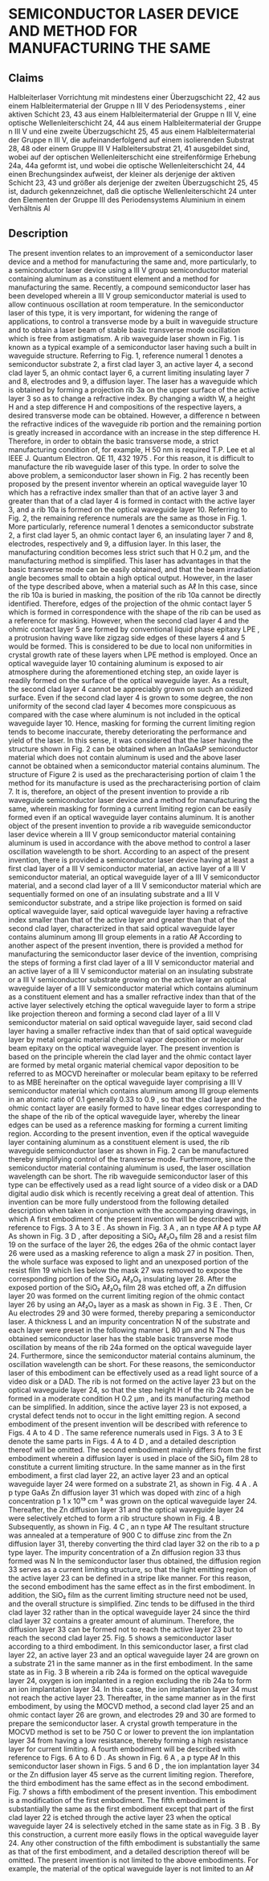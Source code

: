 # SEMICONDUCTOR LASER DEVICE AND METHOD FOR MANUFACTURING THE SAME

## Claims
Halbleiterlaser Vorrichtung mit mindestens einer Überzugschicht 22, 42 aus einem Halbleitermaterial der Gruppe n III V des Periodensystems , einer aktiven Schicht 23, 43 aus einem Halbleitermaterial der Gruppe n III V, eine optische Wellenleiterschicht 24, 44 aus einem Halbleitermaterial der Gruppe n III V und eine zweite Überzugschicht 25, 45 aus einem Halbleitermaterial der Gruppe n III V, die aufeinanderfolgend auf einem isolierenden Substrat 28, 48 oder einem Gruppe III V Halbleitersubstrat 21, 41 ausgebildet sind, wobei auf der optischen Wellenleiterschicht eine streifenförmige Erhebung 24a, 44a geformt ist, und wobei die optische Wellenleiterschicht 24, 44 einen Brechungsindex aufweist, der kleiner als derjenige der aktiven Schicht 23, 43 und größer als derjenige der zweiten Überzugschicht 25, 45 ist, dadurch gekennzeichnet, daß die optische Wellenleiterschicht 24 unter den Elementen der Gruppe III des Periodensystems Aluminium in einem Verhältnis Al

## Description
The present invention relates to an improvement of a semiconductor laser device and a method for manufacturing the same and, more particularly, to a semiconductor laser device using a III V group semiconductor material containing aluminum as a constituent element and a method for manufacturing the same. Recently, a compound semiconductor laser has been developed wherein a III V group semiconductor material is used to allow continuous oscillation at room temperature. In the semiconductor laser of this type, it is very important, for widening the range of applications, to control a transverse mode by a built in waveguide structure and to obtain a laser beam of stable basic transverse mode oscillation which is free from astigmatism. A rib waveguide laser shown in Fig. 1 is known as a typical example of a semiconductor laser having such a built in waveguide structure. Referring to Fig. 1, reference numeral 1 denotes a semiconductor substrate 2, a first clad layer 3, an active layer 4, a second clad layer 5, an ohmic contact layer 6, a current limiting insulating layer 7 and 8, electrodes and 9, a diffusion layer. The laser has a waveguide which is obtained by forming a projection rib 3a on the upper surface of the active layer 3 so as to change a refractive index. By changing a width W, a height H and a step difference H and compositions of the respective layers, a desired transverse mode can be obtained. However, a difference n between the refractive indices of the waveguide rib portion and the remaining portion is greatly increased in accordance with an increase in the step difference H. Therefore, in order to obtain the basic transverse mode, a strict manufacturing condition of, for example, H 50 nm is required T.P. Lee et al IEEE J. Quantum Electron. QE 11, 432 1975 . For this reason, it is difficult to manufacture the rib waveguide laser of this type. In order to solve the above problem, a semiconductor laser shown in Fig. 2 has recently been proposed by the present inventor wherein an optical waveguide layer 10 which has a refractive index smaller than that of an active layer 3 and greater than that of a clad layer 4 is formed in contact with the active layer 3, and a rib 10a is formed on the optical waveguide layer 10. Referring to Fig. 2, the remaining reference numerals are the same as those in Fig. 1. More particularly, reference numeral 1 denotes a semiconductor substrate 2, a first clad layer 5, an ohmic contact layer 6, an insulating layer 7 and 8, electrodes, respectively and 9, a diffusion layer. In this laser, the manufacturing condition becomes less strict such that H 0.2 µm, and the manufacturing method is simplified. This laser has advantages in that the basic transverse mode can be easily obtained, and that the beam irradiation angle becomes small to obtain a high optical output. However, in the laser of the type described above, when a material such as Aℓ In this case, since the rib 10a is buried in masking, the position of the rib 10a cannot be directly identified. Therefore, edges of the projection of the ohmic contact layer 5 which is formed in correspondence with the shape of the rib can be used as a reference for masking. However, when the second clad layer 4 and the ohmic contact layer 5 are formed by conventional liquid phase epitaxy LPE , a protrusion having wave like zigzag side edges of these layers 4 and 5 would be formed. This is considered to be due to local non uniformities in crystal growth rate of these layers when LPE method is employed. Once an optical waveguide layer 10 containing aluminum is exposed to air atmosphere during the aforementioned etching step, an oxide layer is readily formed on the surface of the optical waveguide layer. As a result, the second clad layer 4 cannot be appreciably grown on such an oxidized surface. Even if the second clad layer 4 is grown to some degree, the non uniformity of the second clad layer 4 becomes more conspicuous as compared with the case where aluminum is not included in the optical waveguide layer 10. Hence, masking for forming the current limiting region tends to become inaccurate, thereby deteriorating the performance and yield of the laser. In this sense, it was considered that the laser having the structure shown in Fig. 2 can be obtained when an InGaAsP semiconductor material which does not contain aluminum is used and the above laser cannot be obtained when a semiconductor material contains aluminum. The structure of Figure 2 is used as the precharacterising portion of claim 1 the method for its manufacture is used as the precharacterising portion of claim 7. It is, therefore, an object of the present invention to provide a rib waveguide semiconductor laser device and a method for manufacturing the same, wherein masking for forming a current limiting region can be easily formed even if an optical waveguide layer contains aluminum. It is another object of the present invention to provide a rib waveguide semiconductor laser device wherein a III V group semiconductor material containing aluminum is used in accordance with the above method to control a laser oscillation wavelength to be short. According to an aspect of the present invention, there is provided a semiconductor laser device having at least a first clad layer of a III V semiconductor material, an active layer of a III V semiconductor material, an optical waveguide layer of a III V semiconductor material, and a second clad layer of a III V semiconductor material which are sequentially formed on one of an insulating substrate and a III V semiconductor substrate, and a stripe like projection is formed on said optical waveguide layer, said optical waveguide layer having a refractive index smaller than that of the active layer and greater than that of the second clad layer, characterized in that said optical waveguide layer contains aluminum among III group elements in a ratio Aℓ According to another aspect of the present invention, there is provided a method for manufacturing the semiconductor laser device of the invention, comprising the steps of forming a first clad layer of a III V semiconductor material and an active layer of a III V semiconductor material on an insulating substrate or a III V semiconductor substrate growing on the active layer an optical waveguide layer of a III V semiconductor material which contains aluminum as a constituent element and has a smaller refractive index than that of the active layer selectively etching the optical waveguide layer to form a stripe like projection thereon and forming a second clad layer of a III V semiconductor material on said optical waveguide layer, said second clad layer having a smaller refractive index than that of said optical waveguide layer by metal organic material chemical vapor deposition or molecular beam epitaxy on the optical waveguide layer. The present invention is based on the principle wherein the clad layer and the ohmic contact layer are formed by metal organic material chemical vapor deposition to be referred to as MOCVD hereinafter or molecular beam epitaxy to be referred to as MBE hereinafter on the optical waveguide layer comprising a III V semiconductor material which contains aluminum among III group elements in an atomic ratio of 0.1 generally 0.33 to 0.9 , so that the clad layer and the ohmic contact layer are easily formed to have linear edges corresponding to the shape of the rib of the optical waveguide layer, whereby the linear edges can be used as a reference masking for forming a current limiting region. According to the present invention, even if the optical waveguide layer containing aluminum as a constituent element is used, the rib waveguide semiconductor laser as shown in Fig. 2 can be manufactured thereby simplifying control of the transverse mode. Furthermore, since the semiconductor material containing aluminum is used, the laser oscillation wavelength can be short. The rib waveguide semiconductor laser of this type can be effectively used as a read light source of a video disk or a DAD digital audio disk which is recently receiving a great deal of attention. This invention can be more fully understood from the following detailed description when taken in conjunction with the accompanying drawings, in which A first embodiment of the present invention will be described with reference to Figs. 3 A to 3 E . As shown in Fig. 3 A , an n type Aℓ A p type Aℓ As shown in Fig. 3 D , after depositing a SiO₂ Aℓ₂O₃ film 28 and a resist film 19 on the surface of the layer 26, the edges 26a of the ohmic contact layer 26 were used as a masking reference to align a mask 27 in position. Then, the whole surface was exposed to light and an unexposed portion of the resist film 19 which lies below the mask 27 was removed to expose the corresponding portion of the SiO₂ Aℓ₂O₃ insulating layer 28. After the exposed portion of the SiO₂ Aℓ₂O₃ film 28 was etched off, a Zn diffusion layer 20 was formed on the current limiting region of the ohmic contact layer 26 by using an Aℓ₂O₃ layer as a mask as shown in Fig. 3 E . Then, Cr Au electrodes 29 and 30 were formed, thereby preparing a semiconductor laser. A thickness L and an impurity concentration N of the substrate and each layer were preset in the following manner L 80 µm and N The thus obtained semiconductor laser has the stable basic transverse mode oscillation by means of the rib 24a formed on the optical waveguide layer 24. Furthermore, since the semiconductor material contains aluminum, the oscillation wavelength can be short. For these reasons, the semiconductor laser of this embodiment can be effectively used as a read light source of a video disk or a DAD. The rib is not formed on the active layer 23 but on the optical waveguide layer 24, so that the step height H of the rib 24a can be formed in a moderate condition H 0.2 µm , and its manufacturing method can be simplified. In addition, since the active layer 23 is not exposed, a crystal defect tends not to occur in the light emitting region. A second embodiment of the present invention will be described with reference to Figs. 4 A to 4 D . The same reference numerals used in Figs. 3 A to 3 E denote the same parts in Figs. 4 A to 4 D , and a detailed description thereof will be omitted. The second embodiment mainly differs from the first embodiment wherein a diffusion layer is used in place of the SiO₂ film 28 to constitute a current limiting structure. In the same manner as in the first embodiment, a first clad layer 22, an active layer 23 and an optical waveguide layer 24 were formed on a substrate 21, as shown in Fig. 4 A . A p type GaAs Zn diffusion layer 31 which was doped with zinc of a high concentration p 1 x 10¹⁹ cm ³ was grown on the optical waveguide layer 24. Thereafter, the Zn diffusion layer 31 and the optical waveguide layer 24 were selectively etched to form a rib structure shown in Fig. 4 B . Subsequently, as shown in Fig. 4 C , an n type Aℓ The resultant structure was annealed at a temperature of 900 C to diffuse zinc from the Zn diffusion layer 31, thereby converting the third clad layer 32 on the rib to a p type layer. The impurity concentration of a Zn diffusion region 33 thus formed was N In the semiconductor laser thus obtained, the diffusion region 33 serves as a current limiting structure, so that the light emitting region of the active layer 23 can be defined in a stripe like manner. For this reason, the second embodiment has the same effect as in the first embodiment. In addition, the SiO₂ film as the current limiting structure need not be used, and the overall structure is simplified. Zinc tends to be diffused in the third clad layer 32 rather than in the optical waveguide layer 24 since the third clad layer 32 contains a greater amount of aluminum. Therefore, the diffusion layer 33 can be formed not to reach the active layer 23 but to reach the second clad layer 25. Fig. 5 shows a semiconductor laser according to a third embodiment. In this semiconductor laser, a first clad layer 22, an active layer 23 and an optical waveguide layer 24 are grown on a substrate 21 in the same manner as in the first embodiment. In the same state as in Fig. 3 B wherein a rib 24a is formed on the optical waveguide layer 24, oxygen is ion implanted in a region excluding the rib 24a to form an ion implantation layer 34. In this case, the ion implantation layer 34 must not reach the active layer 23. Thereafter, in the same manner as in the first embodiment, by using the MOCVD method, a second clad layer 25 and an ohmic contact layer 26 are grown, and electrodes 29 and 30 are formed to prepare the semiconductor laser. A crystal growth temperature in the MOCVD method is set to be 750 C or lower to prevent the ion implantation layer 34 from having a low resistance, thereby forming a high resistance layer for current limiting. A fourth embodiment will be described with reference to Figs. 6 A to 6 D . As shown in Fig. 6 A , a p type Aℓ In this semiconductor laser shown in Figs. 5 and 6 D , the ion implantation layer 34 or the Zn diffusion layer 45 serve as the current limiting region. Therefore, the third embodiment has the same effect as in the second embodiment. Fig. 7 shows a fifth embodiment of the present invention. This embodiment is a modification of the first embodiment. The fifth embodiment is substantially the same as the first embodiment except that part of the first clad layer 22 is etched through the active layer 23 when the optical waveguide layer 24 is selectively etched in the same state as in Fig. 3 B . By this construction, a current more easily flows in the optical waveguide layer 24. Any other construction of the fifth embodiment is substantially the same as that of the first embodiment, and a detailed description thereof will be omitted. The present invention is not limited to the above embodiments. For example, the material of the optical waveguide layer is not limited to an Aℓ